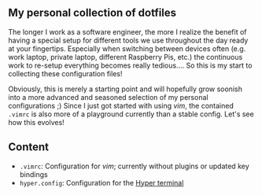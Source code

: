 ## My personal collection of dotfiles

The longer I work as a software engineer, the more I realize the benefit of having a special setup for different tools we use throughout the day ready at your fingertips. Especially when switching between devices often
(e.g. work laptop, private laptop, different Raspberry Pis, etc.) the continuous work to re-setup everything becomes really tedious.... So this is my start to collecting these configuration files!

Obviously, this is merely a starting point and will hopefully grow soonish into a more advanced and seasoned selection of my personal configurations ;)
Since I just got started with using *vim*, the contained `.vimrc` is also more of a playground currently than a stable config. Let's see how this evolves!

## Content
- `.vimrc`: Configuration for *vim*; currently without plugins or updated key bindings
- `hyper.config`: Configuration for the [Hyper terminal](https://hyper.is/)
